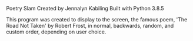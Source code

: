 Poetry Slam
Created by Jennalyn Kabiling 
Built with Python 3.8.5 

This program was created to display to the screen, the famous poem, 'The Road Not Taken' by Robert Frost, in normal, backwards, random, and custom order, depending on user choice.
